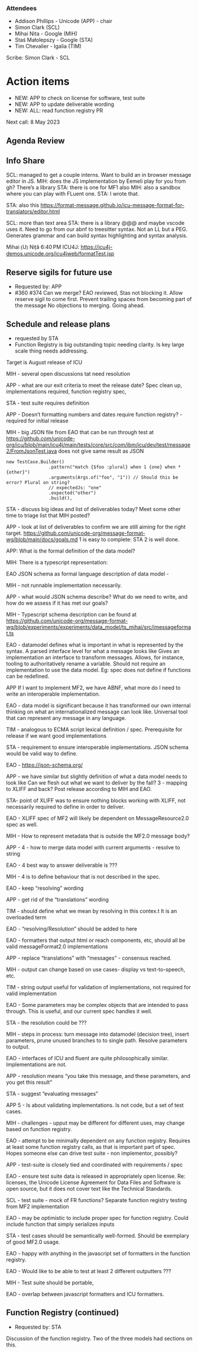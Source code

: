 ### Attendees

- Addison Phillips - Unicode (APP) - chair
- Simon Clark (SCL)
- Mihai Nita - Google (MIH)
- Staś Małolepszy - Google (STA)
- Tim Chevalier - Igalia (TIM)

Scribe: Simon Clark - SCL

# Action items

- NEW: APP to check on license for software, test suite
- NEW: APP to update deliverable wording
- NEW: ALL: read function registry PR

Next call: 8 May 2023

## Agenda Review

## Info Share

SCL: managed to get a couple interns. Want to build an in browser message editor in JS.
MIH: does the JS implementation by Eemeli play for you from gh? There’s a library
STA: there is one for MF1 also
MIH: also a sandbox where you can play with FLuent one.
STA: I wrote that.

STA: also this https://format-message.github.io/icu-message-format-for-translators/editor.html

SCL: more than text area
STA: there is a library @@@ and maybe vscode uses it. Need to go from our abnf to treesitter syntax. Not an LL but a PEG. Generates grammar and can build syntax highlighting and syntax analysis.

Mihai ⦅U⦆ Niță
6:40 PM
ICU4J: https://icu4j-demos.unicode.org/icu4jweb/formatTest.jsp

## Reserve sigils for future use

- Requested by: APP
- #360 #374
  Can we merge? EAO reviewed, Stas not blocking it.
  Allow reserve sigil to come first. Prevent trailing spaces from becoming part of the message
  No objections to merging. Going ahead.

## Schedule and release plans

- requested by STA
- Function Registry is big outstanding topic needing clarity. Is key large scale thing needs addressing.

Target is August release of ICU

MIH - several open discussions tat need resolution

APP - what are our exit criteria to meet the release date? Spec clean up, implementations required, function registry spec,

STA - test suite requires definition

APP - Doesn’t formatting numbers and dates require function registry? - required for initial release

MIH - big JSON file from EAO that can be run through test at https://github.com/unicode-org/icu/blob/main/icu4j/main/tests/core/src/com/ibm/icu/dev/test/message2/FromJsonTest.java does not give same result as JSON

```
new TestCase.Builder()
                .pattern("match {$foo :plural} when 1 {one} when * {other}")
                .arguments(Args.of("foo", "1")) // Should this be error? Plural on string?
                // expectedJs: "one"
                .expected("other")
                .build(),
```

STA - discuss big ideas and list of deliverables today? Meet some other time to triage list that MIH posted?

APP - look at list of deliverables to confirm we are still aiming for the right target.
https://github.com/unicode-org/message-format-wg/blob/main/docs/goals.md
1 is easy to complete: STA
2 is well done.

APP: What is the formal definition of the data model?

MIH: There is a typescript representation:

EAO JSON schema as formal language description of data model -

MIH - not runnable implementation necessarily.

APP - what would JSON schema describe? What do we need to write, and how do we assess if it has met our goals?

MIH - Typescript schema description can be found at https://github.com/unicode-org/message-format-wg/blob/experiments/experiments/data_model/ts_mihai/src/imessageformat.ts

EAO - datamodel defines what is important in what is represented by the syntax. A parsed interface level for what a message looks like
Gives an implementation an interface to transform messages. Allows, for instance, tooling to authoritatively rename a variable. Should not require an implementation to use the data model. Eg: spec does not define if functions can be redefined.

APP If I want to implement MF2, we have ABNF, what more do I need to write an interoperable implementation.

EAO - data model is significant because it has transformed our own internal thinking on what an internationalized message can look like. Universal tool that can represent any message in any language.

TIM - analogous to ECMA script lexical definition / spec. Prerequisite for release if we want good implementations

STA - requirement to ensure interoperable implementations. JSON schema would be valid way to define.

EAO - https://json-schema.org/

APP - we have similar but slightly definition of what a data model needs to look like
Can we flesh out what we want to deliver by the fall?
3 - mapping to XLIFF and back? Post release according to MIH and EAO.

STA- point of XLIFF was to ensure nothing blocks working with XLIFF, not necessarily required to define in order to deliver.

EAO - XLIFF spec of MF2 will likely be dependent on MessageResource2.0 spec as well.

MIH - How to represent metadata that is outside the MF2.0 message body?

APP - 4 - how to merge data model with current arguments - resolve to string

EAO - 4 best way to answer deliverable is ???

MIH - 4 is to define behaviour that is not described in the spec.

EAO - keep “resolving” wording

APP - get rid of the “translations” wording

TIM - should define what we mean by resolving in this contex.t It is an overloaded term

EAO - “resolving/Resolution” should be added to here

EAO - formatters that output html or reach components, etc, should all be valid messageFormat2.0 implementations

APP - replace “translations” with “messages” - consensus reached.

MIH - output can change based on use cases- display vs text-to-speech, etc.

TIM - string output useful for validation of implementations, not required for valid implementation

EAO - Some parameters may be complex objects that are intended to pass through. This is useful, and our current spec handles it well.

STA - the resolution could be ???

MIH - steps in process: turn message into datamodel (decision tree), insert parameters, prune unused branches to to single path. Resolve parameters to output.

EAO - interfaces of ICU and fluent are quite philosophically similar. Implementations are not.

APP - resolution means “you take this message, and these parameters, and you get this result”

STA - suggest “evaluating messages”

APP 5 - Is about validating implementations. Is not code, but a set of test cases.

MIH - challenges - upput may be different for different uses, may change based on function registry.

EAO - attempt to be minimally dependent on any function registry. Requires at least some function registry calls, as that is important part of spec. Hopes someone
else can drive test suite - non implementor, possibly?

APP - test-suite is closely tied and coordinated with requirements / spec

EAO - ensure test suite data is released in appropriately open license. Re: licenses, the Unicode License Agreement for Data Files and Software is open source, but it does not cover text like the Technical Standards.

SCL - test suite - mock of FR functions? Separate function registry testing from MF2 implementation

EAO - may be optimistic to include proper spec for function registry. Could include function that simply serializes inputs

STA - test cases should be semantically well-formed. Should be exemplary of good MF2.0 usage.

EAO - happy with anything in the javascript set of formatters in the function registry.

EAO - Would like to be able to test at least 2 different outputters ???

MIH - Test suite should be portable,

EAO - overlap between javascript formatters and ICU formatters.

## Function Registry (continued)

- Requested by: STA

Discussion of the function registry. Two of the three models had sections on this.
